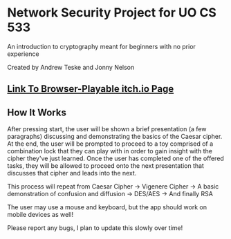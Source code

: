 # Network Security Project for UO CS 533
An introduction to cryptography meant for beginners with no prior experience

Created by Andrew Teske and Jonny Nelson

## [Link To Browser-Playable itch.io Page](https://ateske.itch.io/basic-cryptography)


## How It Works
After pressing start, the user will be shown a brief presentation (a few paragraphs) discussing and demonstrating the basics of the Caesar cipher. At the end, the user will be prompted to proceed to a toy comprised of a combination lock that they can play with in order to gain insight with the cipher they've just learned. Once the user has completed one of the offered tasks, they will be allowed to proceed onto the next presentation that discusses that cipher and leads into the next.

This process will repeat from Caesar Cipher -> Vigenere Cipher -> A basic demonstration of confusion and diffusion -> DES/AES -> And finally RSA

The user may use a mouse and keyboard, but the app should work on mobile devices as well!

Please report any bugs, I plan to update this slowly over time!
